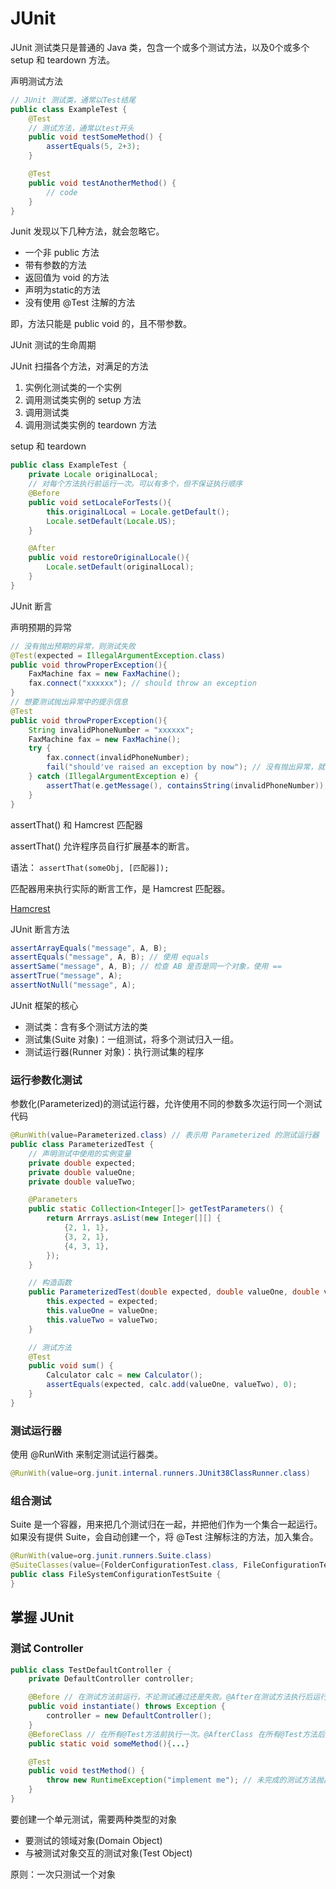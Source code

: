 # JUnit

JUnit 测试类只是普通的 Java 类，包含一个或多个测试方法，以及0个或多个 setup 和 teardown 方法。

声明测试方法

```java
// JUnit 测试类，通常以Test结尾
public class ExampleTest {
    @Test
    // 测试方法，通常以test开头
    public void testSomeMethod() {
        assertEquals(5, 2+3);
    }

    @Test
    public void testAnotherMethod() {
        // code
    }
}
```

Junit 发现以下几种方法，就会忽略它。

- 一个非 public 方法
- 带有参数的方法
- 返回值为 void 的方法
- 声明为static的方法
- 没有使用 @Test 注解的方法

即，方法只能是 public void 的，且不带参数。

JUnit 测试的生命周期

JUnit 扫描各个方法，对满足的方法

1. 实例化测试类的一个实例
2. 调用测试类实例的 setup 方法
3. 调用测试类
4. 调用测试类实例的 teardown 方法

setup 和 teardown

```java
public class ExampleTest {
    private Locale originalLocal;
    // 对每个方法执行前运行一次。可以有多个，但不保证执行顺序
    @Before
    public void setLocaleForTests(){
        this.originalLocal = Locale.getDefault();
        Locale.setDefault(Locale.US);
    }

    @After
    public void restoreOriginalLocale(){
        Locale.setDefault(originalLocal);
    }
}
```

JUnit 断言

声明预期的异常

```java
// 没有抛出预期的异常，则测试失败
@Test(expected = IllegalArgumentException.class)
public void throwProperException(){
    FaxMachine fax = new FaxMachine();
    fax.connect("xxxxxx"); // should throw an exception
}
// 想要测试抛出异常中的提示信息
@Test
public void throwProperException(){
    String invalidPhoneNumber = "xxxxxx";
    FaxMachine fax = new FaxMachine();
    try {
        fax.connect(invalidPhoneNumber);
        fail("should've raised an exception by now"); // 没有抛出异常，就测试失败
    } catch (IllegalArgumentException e) {
        assertThat(e.getMessage(), containsString(invalidPhoneNumber)); // 进一步对异常进行断言
    }
}
```

assertThat() 和 Hamcrest 匹配器

assertThat() 允许程序员自行扩展基本的断言。

语法： `assertThat(someObj, [匹配器]);`

匹配器用来执行实际的断言工作，是 Hamcrest 匹配器。

[Hamcrest](https://github.com/hamcrest/JavaHamcrest)

JUnit 断言方法

```java
assertArrayEquals("message", A, B);
assertEquals("message", A, B); // 使用 equals
assertSame("message", A, B); // 检查 AB 是否是同一个对象，使用 ==
assertTrue("message", A);
assertNotNull("message", A);
```

JUnit 框架的核心

- 测试类：含有多个测试方法的类
- 测试集(Suite 对象)：一组测试，将多个测试归入一组。
- 测试运行器(Runner 对象)：执行测试集的程序

### 运行参数化测试

参数化(Parameterized)的测试运行器，允许使用不同的参数多次运行同一个测试代码

```java
@RunWith(value=Parameterized.class) // 表示用 Parameterized 的测试运行器
public class ParameterizedTest {
    // 声明测试中使用的实例变量
    private double expected;
    private double valueOne;
    private double valueTwo;

    @Parameters
    public static Collection<Integer[]> getTestParameters() {
        return Arrrays.asList(new Integer[][] {
            {2, 1, 1},
            {3, 2, 1},
            {4, 3, 1},
        });
    }

    // 构造函数
    public ParameterizedTest(double expected, double valueOne, double valueTwo) {
        this.expected = expected;
        this.valueOne = valueOne;
        this.valueTwo = valueTwo;
    }

    // 测试方法
    @Test
    public void sum() {
        Calculator calc = new Calculator();
        assertEquals(expected, calc.add(valueOne, valueTwo), 0);
    }
}
```

### 测试运行器

使用 @RunWith 来制定测试运行器类。

```java
@RunWith(value=org.junit.internal.runners.JUnit38ClassRunner.class)
```

### 组合测试

Suite 是一个容器，用来把几个测试归在一起，并把他们作为一个集合一起运行。如果没有提供 Suite，会自动创建一个，将 @Test 注解标注的方法，加入集合。

```java
@RunWith(value=org.junit.runners.Suite.class)
@SuiteClasses(value={FolderConfigurationTest.class, FileConfigurationTest.class}) // 指定测试类
public class FileSystemConfigurationTestSuite {
}
```

## 掌握 JUnit

### 测试 Controller

```java
public class TestDefaultController {
    private DefaultController controller;

    @Before // 在测试方法前运行，不论测试通过还是失败。@After在测试方法执行后运行。
    public void instantiate() throws Exception {
        controller = new DefaultController();
    }
    @BeforeClass // 在所有@Test方法前执行一次。@AfterClass 在所有@Test方法后执行一次
    public static void someMethod(){...}

    @Test
    public void testMethod() {
        throw new RuntimeException("implement me"); // 未完成的测试方法抛出异常，使测试不通过，提醒要完成该方法。
    }
}
```

要创建一个单元测试，需要两种类型的对象

- 要测试的领域对象(Domain Object)
- 与被测试对象交互的测试对象(Test Object)

原则：一次只测试一个对象

